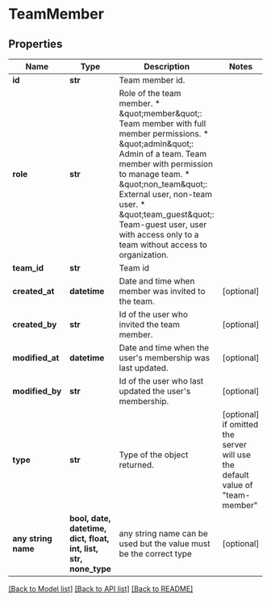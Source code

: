 # TeamMember


## Properties
Name | Type | Description | Notes
------------ | ------------- | ------------- | -------------
**id** | **str** | Team member id. | 
**role** | **str** |  Role of the team member. * \&quot;member\&quot;:     Team member with full member permissions. * \&quot;admin\&quot;:      Admin of a team. Team member with permission to manage team. * \&quot;non_team\&quot;:   External user, non-team user. * \&quot;team_guest\&quot;: Team-guest user, user with access only to a team without access to organization.  | 
**team_id** | **str** | Team id | 
**created_at** | **datetime** | Date and time when member was invited to the team. | [optional] 
**created_by** | **str** | Id of the user who invited the team member. | [optional] 
**modified_at** | **datetime** | Date and time when the user&#39;s membership was last updated. | [optional] 
**modified_by** | **str** | Id of the user who last updated the user&#39;s membership. | [optional] 
**type** | **str** | Type of the object returned. | [optional]  if omitted the server will use the default value of "team-member"
**any string name** | **bool, date, datetime, dict, float, int, list, str, none_type** | any string name can be used but the value must be the correct type | [optional]

[[Back to Model list]](../README.md#documentation-for-models) [[Back to API list]](../README.md#documentation-for-api-endpoints) [[Back to README]](../README.md)


